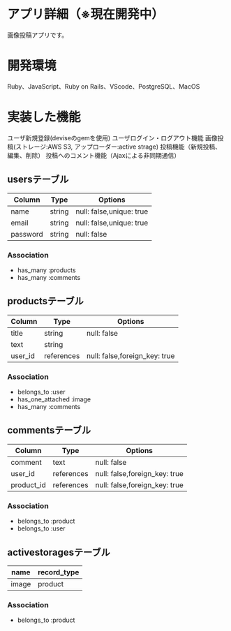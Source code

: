 # アプリ詳細（※現在開発中）
画像投稿アプリです。

# 開発環境
Ruby、JavaScript、Ruby on Rails、VScode、PostgreSQL、MacOS

# 実装した機能
ユーザ新規登録(deviseのgemを使用)
ユーザログイン・ログアウト機能
画像投稿(ストレージ:AWS S3, アップローダー:active strage)
投稿機能（新規投稿、編集、削除）
投稿へのコメント機能（Ajaxによる非同期通信）


## usersテーブル

|Column           |Type    |Options                         |
|-----------------|--------|--------------------------------|
|name             |string  |null: false,unique: true        |
|email            |string  |null: false,unique: true        |
|password         |string  |null: false                     |

### Association
- has_many :products
- has_many :comments



## productsテーブル

|Column           |Type       |Options                         |
|-----------------|-----------|--------------------------------|
|title            |string     |null: false                     |
|text             |string     |                                |
|user_id          |references |null: false,foreign_key: true   |

### Association
- belongs_to :user
- has_one_attached :image
- has_many   :comments




## commentsテーブル

|Column           |Type       |Options                         |
|-----------------|-----------|--------------------------------|
|comment          |text       |null: false                     |
|user_id          |references |null: false,foreign_key: true   |
|product_id       |references |null: false,foreign_key: true   |

### Association
- belongs_to :product
- belongs_to :user


## activestoragesテーブル

|name             |record_type    |
|-----------------|---------------|
|image            |product        |

### Association
- belongs_to :product
